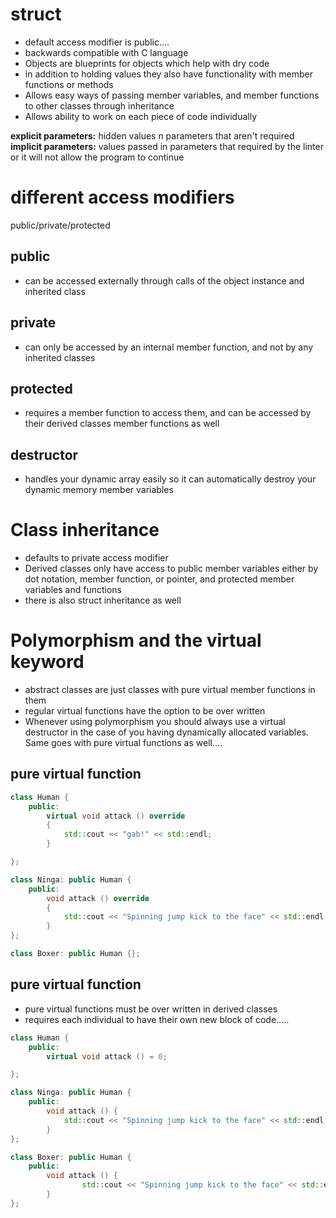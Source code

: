 # struct
* default access modifier is public....
* backwards compatible with C language
* Objects are blueprints for objects which help with dry code
* in addition to holding values they also have functionality with member functions or methods
* Allows easy ways of passing member variables, and member functions to other classes through inheritance
* Allows ability to work on each piece of code individually


<strong>explicit parameters:</strong> hidden values n parameters that aren't required
<strong>implicit parameters:</strong> values passed in parameters that required by the linter or it will not allow the program to continue

# different access modifiers
public/private/protected

## public
* can be accessed externally through calls of the object instance and inherited class

## private
* can only be accessed by an internal member function, and not by any inherited classes

## protected
* requires a member function to access them, and can be accessed by their derived classes member functions as well

## destructor
* handles your dynamic array easily so it can automatically destroy your dynamic memory member variables

# Class inheritance
* defaults to private access modifier
* Derived classes only have access to public member variables either by dot notation, member function, or pointer, and protected member variables and functions
* there is also struct inheritance as well

# Polymorphism and the virtual keyword

* abstract classes are just classes with pure virtual member functions in them
* regular virtual functions have the option to be over written
* Whenever using polymorphism you should always use a virtual destructor in the case of you having dynamically allocated variables. Same goes with pure virtual functions as well....

## pure virtual function
```c++
class Human {
    public:
        virtual void attack () override
        {
            std::cout << "gab!" << std::endl;
        }

};

class Ninga: public Human {
    public:
        void attack () override
        {
            std::cout << "Spinning jump kick to the face" << std::endl;
        }
};

class Boxer: public Human {};
```

## pure virtual function
* pure virtual functions must be over written in derived classes
* requires each individual to have their own new block of code.....

```c++
class Human {
    public:
        virtual void attack () = 0;

};

class Ninga: public Human {
    public:
        void attack () {
            std::cout << "Spinning jump kick to the face" << std::endl;
        }
};

class Boxer: public Human {
    public:
        void attack () {
                std::cout << "Spinning jump kick to the face" << std::endl;
        }
};
```




